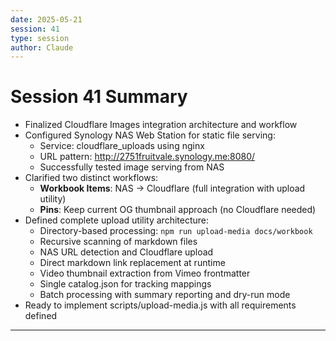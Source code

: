 ```yaml
---
date: 2025-05-21
session: 41
type: session
author: Claude
---
```


# Session 41 Summary

- Finalized Cloudflare Images integration architecture and workflow
- Configured Synology NAS Web Station for static file serving:
  - Service: cloudflare_uploads using nginx
  - URL pattern: http://2751fruitvale.synology.me:8080/
  - Successfully tested image serving from NAS
- Clarified two distinct workflows:
  - **Workbook Items**: NAS → Cloudflare (full integration with upload utility)
  - **Pins**: Keep current OG thumbnail approach (no Cloudflare needed)
- Defined complete upload utility architecture:
  - Directory-based processing: `npm run upload-media docs/workbook`
  - Recursive scanning of markdown files
  - NAS URL detection and Cloudflare upload
  - Direct markdown link replacement at runtime
  - Video thumbnail extraction from Vimeo frontmatter
  - Single catalog.json for tracking mappings
  - Batch processing with summary reporting and dry-run mode
- Ready to implement scripts/upload-media.js with all requirements defined

---